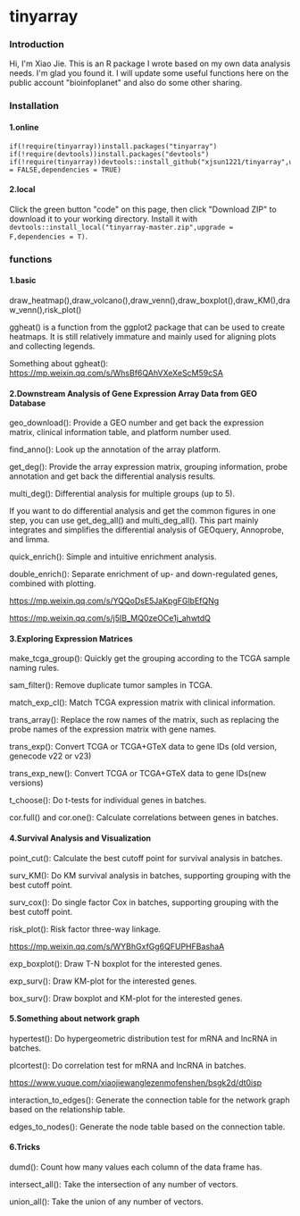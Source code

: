 # tinyarray

### Introduction

Hi, I'm Xiao Jie. This is an R package I wrote based on my own data analysis needs. I'm glad you found it. I will update some useful functions here on the public account "bioinfoplanet" and also do some other sharing.

###  Installation

#### 1.online

```
if(!require(tinyarray))install.packages("tinyarray")
if(!require(devtools))install.packages("devtools")
if(!require(tinyarray))devtools::install_github("xjsun1221/tinyarray",upgrade = FALSE,dependencies = TRUE)
```

#### 2.local

Click the green button "code" on this page, then click "Download ZIP" to download it to your working directory. Install it with `devtools::install_local("tinyarray-master.zip",upgrade = F,dependencies = T)`.

### functions

#### 1.basic

draw_heatmap(),draw_volcano(),draw_venn(),draw_boxplot(),draw_KM(),draw_venn(),risk_plot()

ggheat() is a function from the ggplot2 package that can be used to create heatmaps. It is still relatively immature and mainly used for aligning plots and collecting legends.

Something about ggheat():
https://mp.weixin.qq.com/s/WhsBf6QAhVXeXeScM59cSA

#### 2.Downstream Analysis of Gene Expression Array Data from GEO Database

geo_download(): Provide a GEO number and get back the expression matrix, clinical information table, and platform number used.

find_anno(): Look up the annotation of the array platform.

get_deg(): Provide the array expression matrix, grouping information, probe annotation and get back the differential analysis results.

multi_deg(): Differential analysis for multiple groups (up to 5).

If you want to do differential analysis and get the common figures in one step, you can use get_deg_all() and multi_deg_all(). This part mainly integrates and simplifies the differential analysis of GEOquery, Annoprobe, and limma.

quick_enrich(): Simple and intuitive enrichment analysis.

double_enrich(): Separate enrichment of up- and down-regulated genes, combined with plotting.

https://mp.weixin.qq.com/s/YQQoDsE5JaKpgFGlbEfQNg

https://mp.weixin.qq.com/s/j5IB_MQ0zeOCe1j_ahwtdQ

#### 3.Exploring Expression Matrices

make_tcga_group(): Quickly get the grouping according to the TCGA sample naming rules.

sam_filter(): Remove duplicate tumor samples in TCGA.

match_exp_cl(): Match TCGA expression matrix with clinical information.

trans_array(): Replace the row names of the matrix, such as replacing the probe names of the expression matrix with gene names.

trans_exp(): Convert TCGA or TCGA+GTeX data to gene IDs (old version, genecode v22 or v23)

trans_exp_new(): Convert TCGA or TCGA+GTeX data to gene IDs(new versions)

t_choose(): Do t-tests for individual genes in batches.

cor.full() and cor.one(): Calculate correlations between genes in batches.

#### 4.Survival Analysis and Visualization
 
point_cut(): Calculate the best cutoff point for survival analysis in batches.

surv_KM(): Do KM survival analysis in batches, supporting grouping with the best cutoff point.

surv_cox(): Do single factor Cox in batches, supporting grouping with the best cutoff point.

risk_plot(): Risk factor three-way linkage.

https://mp.weixin.qq.com/s/WYBhGxfGg6QFUPHFBashaA

exp_boxplot(): Draw T-N boxplot for the interested genes.

exp_surv(): Draw KM-plot for the interested genes.

box_surv(): Draw boxplot and KM-plot for the interested genes.

#### 5.Something about network graph

hypertest(): Do hypergeometric distribution test for mRNA and lncRNA in batches.

plcortest(): Do correlation test for mRNA and lncRNA in batches.

https://www.yuque.com/xiaojiewanglezenmofenshen/bsgk2d/dt0isp

interaction_to_edges(): Generate the connection table for the network graph based on the relationship table.

edges_to_nodes(): Generate the node table based on the connection table.

#### 6.Tricks

dumd(): Count how many values each column of the data frame has.

intersect_all(): Take the intersection of any number of vectors.

union_all(): Take the union of any number of vectors.

